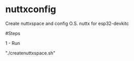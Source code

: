 # nuttxconfig
Create nuttxspace and config O.S. nuttx for esp32-devkitc

#Steps

1 - Run

"./createnuttxspace.sh"
